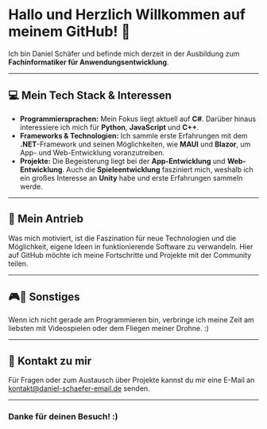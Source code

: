 # Hallo und Herzlich Willkommen auf meinem GitHub! 👋 

Ich bin Daniel Schäfer und befinde mich derzeit in der Ausbildung zum **Fachinformatiker für Anwendungsentwicklung**.

---

## 💻 Mein Tech Stack & Interessen

* **Programmiersprachen:** Mein Fokus liegt aktuell auf **C#**. Darüber hinaus interessiere ich mich für **Python**, **JavaScript** und **C++**.
* **Frameworks & Technologien:** Ich sammle erste Erfahrungen mit dem **.NET**-Framework und seinen Möglichkeiten, wie **MAUI** und **Blazor**, um App- und Web-Entwicklung voranzutreiben.
* **Projekte:** Die Begeisterung liegt bei der **App-Entwicklung** und **Web-Entwicklung**. Auch die **Spieleentwicklung** fasziniert mich, weshalb ich ein großes Interesse an **Unity** habe und erste Erfahrungen sammeln werde.

---

## 🚀 Mein Antrieb

Was mich motiviert, ist die Faszination für neue Technologien und die Möglichkeit, eigene Ideen in funktionierende Software zu verwandeln. Hier auf GitHub möchte ich meine Fortschritte und Projekte mit der Community teilen.

---

## 🎮🚁 Sonstiges

Wenn ich nicht gerade am Programmieren bin, verbringe ich meine Zeit am liebsten mit Videospielen oder dem Fliegen meiner Drohne. :)

---

## 📧 Kontakt zu mir

Für Fragen oder zum Austausch über Projekte kannst du mir eine E-Mail an kontakt@daniel-schaefer-email.de senden. 

---

### Danke für deinen Besuch! :)
